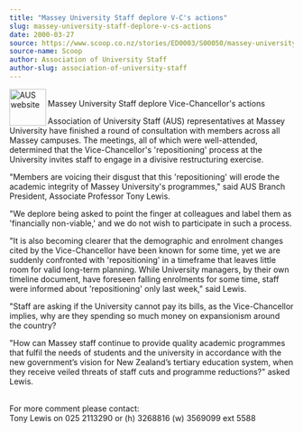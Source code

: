 ```yaml
---
title: "Massey University Staff deplore V-C's actions"
slug: massey-university-staff-deplore-v-cs-actions
date: 2000-03-27
source: https://www.scoop.co.nz/stories/ED0003/S00050/massey-university-staff-deplore-v-cs-actions.htm
source-name: Scoop
author: Association of University Staff
author-slug: association-of-university-staff
---
```


<p><img align="left" width="65" height="65" src="http://www.aus.ac.nz/graphics/auslogo.gif" alt="AUS website" border="0"><br>Massey University Staff
deplore Vice-Chancellor's actions</p>

<p>Association of
University Staff (AUS) representatives at Massey University
have finished a round of consultation with members across
all Massey campuses.  The meetings, all of which were
well-attended, determined that the Vice-Chancellor's
'repositioning' process at the University invites staff to
engage in a divisive restructuring exercise.<p>

<p>"Members are
voicing their disgust that this 'repositioning' will erode
the academic integrity of Massey University's programmes,"
said AUS Branch President, Associate Professor Tony
Lewis.</p>

<p>"We deplore being asked to point the finger at
colleagues and label them as 'financially non-viable,' and
we do not wish to participate in such a process.</p>

<p>"It is
also becoming clearer that the demographic and enrolment
changes cited by the Vice-Chancellor have been known for
some time, yet we are suddenly confronted with
'repositioning' in a timeframe that leaves little room for
valid long-term planning.  While University managers, by
their own timeline document, have foreseen falling
enrolments for some time, staff were informed about
'repositioning' only last week," said Lewis.</p>

<p>"Staff are
asking if the University cannot pay its bills, as the
Vice-Chancellor implies, why are they spending so much money
on expansionism around the country?<p>
<p>"How can Massey staff
continue to provide quality academic programmes that fulfil
the needs of students and the university in accordance with
the new government’s vision for New Zealand’s tertiary
education system, when they receive veiled threats of staff
cuts and programme reductions?" asked Lewis.</p>



<p><br>For
more comment please contact:<br>Tony Lewis on 025 2113290 or
(h) 3268816 (w) 3569099 ext
5588<br><p>
         